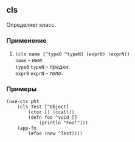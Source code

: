 ## cls
Определяет класс.

### Применение

1. `(cls name [^type0 ^typeN] (expr0) (exprN))`<br>
`name` - _имя_.<br>
`type0` `typeN` - _предки_.<br>
`expr0` `exprN` - _тело_.

### Примеры

```pihta
(use-ctx pht
    (cls Test [^Object]
        (ctor [] (ccall))
        (defn foo ^void []
            (println "Foo!")))
    (app-fn
        (#foo (new ^Test))))
```
